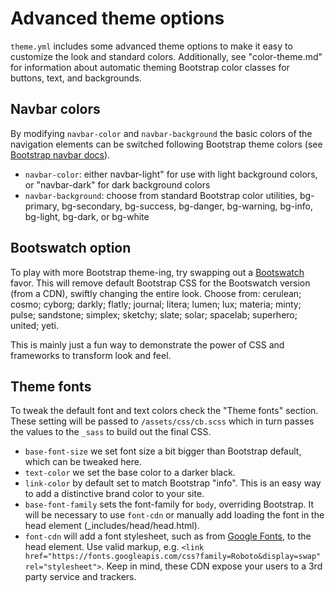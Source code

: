# Advanced theme options

`theme.yml` includes some advanced theme options to make it easy to customize the look and standard colors.
Additionally, see "color-theme.md" for information about automatic theming Bootstrap color classes for buttons, text, and backgrounds.

## Navbar colors

By modifying `navbar-color` and `navbar-background` the basic colors of the navigation elements can be switched following Bootstrap theme colors (see [Bootstrap navbar docs](https://getbootstrap.com/docs/5.1/components/navbar/)).

- `navbar-color`: either navbar-light" for use with light background colors, or "navbar-dark" for dark background colors
- `navbar-background`: choose from standard Bootstrap color utilities, bg-primary, bg-secondary, bg-success, bg-danger, bg-warning, bg-info, bg-light, bg-dark, or bg-white

## Bootswatch option

To play with more Bootstrap theme-ing, try swapping out a [Bootswatch](https://github.com/thomaspark/bootswatch) favor. 
This will remove default Bootstrap CSS for the Bootswatch version (from a CDN), swiftly changing the entire look.
Choose from: cerulean; cosmo; cyborg; darkly; flatly; journal; litera; lumen; lux; materia; minty; pulse; sandstone; simplex; sketchy; slate; solar; spacelab; superhero; united; yeti.

This is mainly just a fun way to demonstrate the power of CSS and frameworks to transform look and feel. 

## Theme fonts 

To tweak the default font and text colors check the "Theme fonts" section.
These setting will be passed to `/assets/css/cb.scss` which in turn passes the values to the `_sass` to build out the final CSS. 

- `base-font-size` we set font size a bit bigger than Bootstrap default, which can be tweaked here.
- `text-color` we set the base color to a darker black.
- `link-color` by default set to match Bootstrap "info". This is an easy way to add a distinctive brand color to your site.
- `base-font-family` sets the font-family for `body`, overriding Bootstrap. It will be necessary to use `font-cdn` or manually add loading the font in the head element (_includes/head/head.html). 
- `font-cdn` will add a font stylesheet, such as from [Google Fonts](https://fonts.google.com/), to the head element. Use valid markup, e.g. `<link href="https://fonts.googleapis.com/css?family=Roboto&display=swap" rel="stylesheet">`. Keep in mind, these CDN expose your users to a 3rd party service and trackers.
